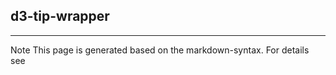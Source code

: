 ## d3-tip-wrapper

<hr/>
Note This page is generated based on the markdown-syntax. For details see <http://daringfireball.net/projects/markdown/syntax/>
